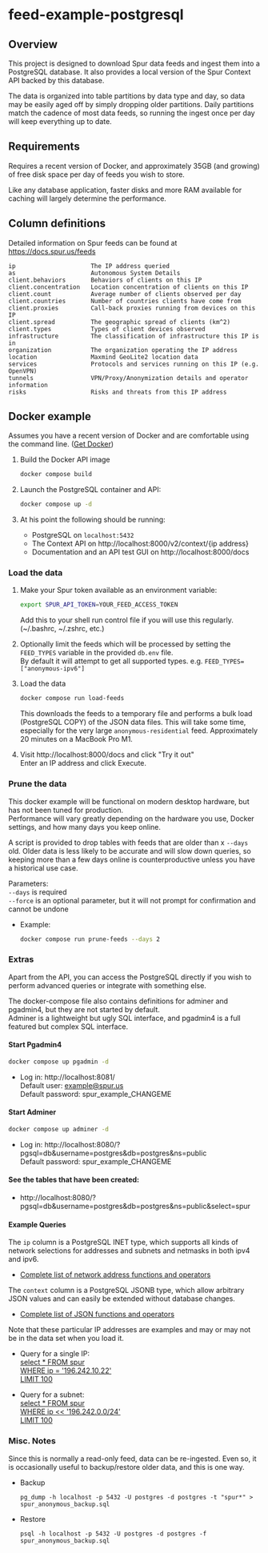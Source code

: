 # feed-example-postgresql


## Overview

This project is designed to download Spur data feeds and ingest them into a PostgreSQL database. 
It also provides a local version of the Spur Context API backed by this database.

The data is organized into table partitions by data type and day, so data may be easily aged off
by simply dropping older partitions.
Daily partitions match the cadence of most data feeds, so running the ingest once per day will keep
everything up to date.

## Requirements

Requires a recent version of Docker, and approximately 35GB (and growing) of free disk space per day of feeds you wish to store.

Like any database application, faster disks and more RAM available for caching will largely determine the performance.

## Column definitions

Detailed information on Spur feeds can be found at https://docs.spur.us/feeds

```
ip                     The IP address queried
as                     Autonomous System Details
client.behaviors       Behaviors of clients on this IP
client.concentration   Location concentration of clients on this IP
client.count           Average number of clients observed per day
client.countries       Number of countries clients have come from
client.proxies         Call-back proxies running from devices on this IP
client.spread          The geographic spread of clients (km^2)
client.types           Types of client devices observed
infrastructure         The classification of infrastructure this IP is in
organization           The organization operating the IP address
location               Maxmind GeoLite2 location data
services               Protocols and services running on this IP (e.g. OpenVPN)
tunnels                VPN/Proxy/Anonymization details and operator information
risks                  Risks and threats from this IP address
```

## Docker example

Assumes you have a recent version of Docker and are comfortable using the command line. ([Get Docker](https://docs.docker.com/get-docker/))

1) Build the Docker API image
   ```sh
   docker compose build
   ```

2) Launch the PostgreSQL container and API:
   ```sh
   docker compose up -d
   ```

3) At his point the following should be running: 
   - PostgreSQL on `localhost:5432`
   - The Context API on http://localhost:8000/v2/context/{ip address}
   - Documentation and an API test GUI on http://localhost:8000/docs

### Load the data

1) Make your Spur token available as an environment variable:
   ```sh
   export SPUR_API_TOKEN=YOUR_FEED_ACCESS_TOKEN
   ```
   Add this to your shell run control file if you will use this regularly.  (~/.bashrc, ~/.zshrc, etc.) 

2) Optionally limit the feeds which will be processed by setting the `FEED_TYPES` variable in the provided `db.env` file.  
   By default it will attempt to get all supported types.  e.g. `FEED_TYPES=["anonymous-ipv6"]`

3) Load the data
   ```sh
   docker compose run load-feeds
   ```
   This downloads the feeds to a temporary file and performs a bulk load (PostgreSQL COPY) of the JSON data files.  This will take some time, 
   especially for the very large `anonymous-residential` feed.  Approximately 20 minutes on a MacBook Pro M1.

4) Visit http://localhost:8000/docs and click "Try it out"  
   Enter an IP address and click Execute.


### Prune the data

This docker example will be functional on modern desktop hardware, but has not been tuned for production.  
Performance will vary greatly depending on the hardware you use, Docker settings, and how many days you keep online.  

A script is provided to drop tables with feeds that are older than x `--days` old.  Older data is less likely to be accurate 
and will slow down queries, so keeping more than a few days online is counterproductive unless you have a historical use case.  

   Parameters:  
   `--days` is required  
   `--force` is an optional parameter, but it will not prompt for confirmation and cannot be undone  

   - Example:  
      ```sh
      docker compose run prune-feeds --days 2
      ```

### Extras

Apart from the API, you can access the PostgreSQL directly if you wish to perform advanced queries or integrate with something else.

The docker-compose file also contains definitions for adminer and pgadmin4, but they are not started by default.  
Adminer is a lightweight but ugly SQL interface, and pgadmin4 is a full featured but complex SQL interface.

#### Start Pgadmin4  
   ```sh
   docker compose up pgadmin -d
   ```
   - Log in: 
   http://localhost:8081/  
   Default user: example@spur.us  
   Default password: spur_example_CHANGEME  

#### Start Adminer
  
   ```sh
   docker compose up adminer -d
   ```
   - Log in: 
   http://localhost:8080/?pgsql=db&username=postgres&db=postgres&ns=public  
   Default password: spur_example_CHANGEME  

#### See the tables that have been created:
   - http://localhost:8080/?pgsql=db&username=postgres&db=postgres&ns=public&select=spur

#### Example Queries

The `ip` column is a PostgreSQL INET type, which supports all kinds of network selections for addresses and subnets and netmasks in both ipv4 and ipv6.  
- [Complete list of network address functions and operators](https://www.postgresql.org/docs/current/functions-net.html)

The `context` column is a PostgreSQL JSONB type, which allow arbitrary JSON values and can easily be extended without database changes.  
- [Complete list of JSON functions and operators](https://www.postgresql.org/docs/current/functions-json.html)

Note that these particular IP addresses are examples and may or may not be in the data set when you load it.

- Query for a single IP:  
[select * FROM spur  
WHERE ip = '196.242.10.22'  
LIMIT 100](http://localhost:8080/?pgsql=db&username=postgres&db=postgres&ns=public&sql=select%20*%20FROM%20spur%20%0AWHERE%20ip%20%3D%20%27196.242.10.22%27%0ALIMIT%20100%0A)

- Query for a subnet:  
[select * FROM spur  
WHERE ip << '196.242.0.0/24'  
LIMIT 100](http://localhost:8080/?pgsql=db&username=postgres&db=postgres&ns=public&sql=select%20*%20FROM%20spur%20%0AWHERE%20ip%20%3C%3C%20%27196.242.10.0%2F24%27%0ALIMIT%20100%0A)

### Misc. Notes

Since this is normally a read-only feed, data can be re-ingested.  Even so, it is occasionally useful to backup/restore older data, and this is one way.

- Backup
   ```
   pg_dump -h localhost -p 5432 -U postgres -d postgres -t "spur*" > spur_anonymous_backup.sql
   ```

- Restore
   ```
   psql -h localhost -p 5432 -U postgres -d postgres -f spur_anonymous_backup.sql
   ```
